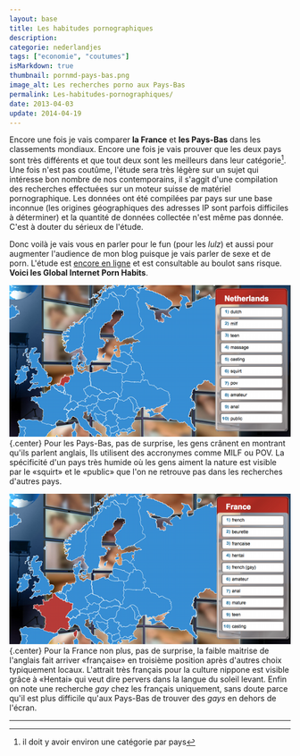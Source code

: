 ```yaml
---
layout: base
title: Les habitudes pornographiques
description: 
categorie: nederlandjes
tags: ["economie", "coutumes"]
isMarkdown: true
thumbnail: pornmd-pays-bas.png
image_alt: Les recherches porno aux Pays-Bas
permalink: Les-habitudes-pornographiques/
date: 2013-04-03
update: 2014-04-19
---
```


Encore une fois je vais comparer **la France** et **les Pays-Bas** dans les classements mondiaux. Encore une fois je vais prouver que les deux pays sont très différents et que tout deux sont les meilleurs dans leur catégorie[^1]. Une fois n'est pas coutûme, l'étude sera très légère sur un sujet qui intéresse bon nombre de nos contemporains, il s'aggit d'une compilation des recherches effectuées sur un moteur suisse de matériel pornographique. Les données ont été compilées par pays sur une base inconnue (les origines géographiques des adresses IP sont parfois difficiles à déterminer) et la quantité de données collectée n'est même pas donnée. C'est à douter du sérieux de l'étude. 

Donc voilà je vais vous en parler pour le fun (pour les *lulz*) et aussi pour augmenter l'audience de mon blog puisque je vais parler de sexe et de porn. L'étude est [encore en ligne](http://www.pornmd.com/sex-search) et est consultable au boulot sans risque. **Voici les Global Internet Porn Habits**.

![Les recherches porno aux Pays-Bas](pornmd-pays-bas.png){.center}
Pour les Pays-Bas, pas de surprise, les gens crânent en montrant qu'ils parlent anglais, Ils utilisent des accronymes comme MILF ou POV. La spécificité d'un pays très humide où les gens aiment la nature est visible par le «squirt» et le «public» que l'on ne retrouve pas dans les recherches d'autres pays.

![Les recherches porno en France](pornmd-france.png){.center}
Pour la France non plus, pas de surprise, la faible maitrise de l'anglais fait arriver «française» en troisième position après d'autres choix typiquement locaux. L'attrait très français pour la culture nippone est visible grâce à «Hentai» qui veut dire pervers dans la langue du soleil levant. Enfin on note une recherche *gay* chez les français uniquement, sans doute parce qu'il est plus difficile qu'aux Pays-Bas de trouver des *gays* en dehors de l'écran.

---
[^1]: il doit y avoir environ une catégorie par pays